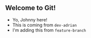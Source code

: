 ## Welcome to Git!

- Yo, Johnny here!
- This is coming from `dev-adrian`
- I'm adding this from `feature-branch`